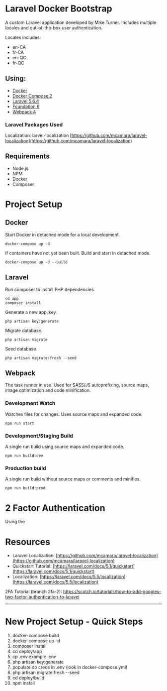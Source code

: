 # Laravel Docker Bootstrap
A custom Laravel application developed by Mike Turner. Includes multiple locales and out-of-the-box user authentication.

Locales includes:

- en-CA
- fr-CA
- en-QC
- fr-QC

## Using:

- [Docker](https://docs.docker.com/)
- [Docker Compose 2](https://docs.docker.com/compose/)
- [Laravel 5.6.4](https://laravel.com/docs/5.6)
- [Foundation 6](https://foundation.zurb.com/sites/docs/)
- [Webpack 4](https://webpack.js.org/concepts/)


### Laravel Packages Used
Localization: larvel-localization
[https://github.com/mcamara/laravel-localization](https://github.com/mcamara/laravel-localization)


## Requirements

- Node.js
- NPM
- Docker
- Composer

# Project Setup

## Docker
Start Docker in detached mode for a local development.
```
docker-compose up -d
```
If containers have not yet been built. Build and start in detached mode.
```
docker-compose up -d --build
```

## Laravel

Run composer to install PHP dependencies.
```
cd app
composer install
```

Generate a new app_key.
```
php artisan key:generate
```

Migrate database.
```
php artisan migrate
```

Seed database.
```
php artisan migrate:fresh --seed
```

## Webpack
The task runner in use. Used for SASS/JS autoprefixing, source maps, image optimization and code minification.

### Development Watch
Watches files for changes. Uses source maps and expanded code.
```
npm run start
```

### Development/Staging Build
A single run build using source maps and expanded code.
```
npm run build:dev
```

### Production build
A single run build without source maps or comments and minifies.
```
npm run build:prod
```

# 2 Factor Authentication
Using the

# Resources

- Laravel Localization: [https://github.com/mcamara/laravel-localization](https://github.com/mcamara/laravel-localization)
- Quickstart Tutorial: [https://laravel.com/docs/5.1/quickstart](https://laravel.com/docs/5.1/quickstart)
- Localization: [https://laravel.com/docs/5.5/localization](https://laravel.com/docs/5.5/localization)


2FA Tutorial (branch 2fa-2):
https://scotch.io/tutorials/how-to-add-googles-two-factor-authentication-to-laravel






------------------------------------------

# New Project Setup - Quick Steps
1. docker-compose build
2. docker-compose up -d
3. composer install
4. cd deploy/app
5. cp .env.example .env
6. php artisan key:generate
7. populate db creds in .env (look in docker-compose.yml)
8. php artisan migrate:fresh --seed
9. cd deploy/build
10. npm install

